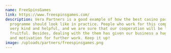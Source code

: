 ```yaml
---
name: FreeSpinsGames
link: https://www.freespinsgames.com/
description: Vera Partners is a good example of how the best casino partners
  programme should look like in practice. People who work for this company are
  very kind and helpful, and we are sure that our cooperation will be long and
  fruitful. Besides, dealing with the them has given our business a huge kick
  and motivation for further work. Keep it up!
image: /uploads/partners/freespinsgames.png
---
```

